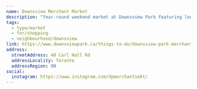 ```yaml
---
name: Downsview Merchant Market
description: "Year-round weekend market at Downsview Park featuring local merchants and vendors."
tags:
  - type/market
  - for/shopping
  - neighbourhood/downsview
link: https://www.downsviewpark.ca/things-to-do/downsview-park-merchants-market
address:
  streetAddress: 40 Carl Hall Rd
  addressLocality: Toronto
  addressRegion: ON
social:
  instagram: https://www.instagram.com/dpmerchantsmkt/
---
```


